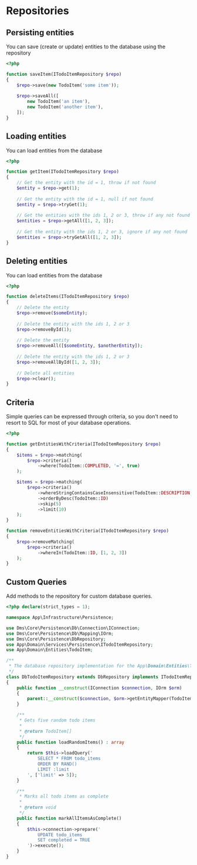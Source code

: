 Repositories
============

Persisting entities
-------------------

You can save (create or update) entities to the database using the repository 

```php
<?php

function saveItem(ITodoItemRepository $repo)
{
    $repo->save(new TodoItem('some item'));
    
    $repo->saveAll([
        new TodoItem('an item'),
        new TodoItem('another item'),
    ]);
}
```

Loading entities
----------------

You can load entities from the database

```php
<?php

function getItem(ITodoItemRepository $repo)
{
    // Get the entity with the id = 1, throw if not found
    $entity = $repo->get(1);
    
    // Get the entity with the id = 1, null if not found
    $entity = $repo->tryGet(1);
    
    // Get the entities with the ids 1, 2 or 3, throw if any not found
    $entities = $repo->getAll([1, 2, 3]);
    
    // Get the entity with the ids 1, 2 or 3, ignore if any not found
    $entities = $repo->tryGetAll([1, 2, 3]);
}
```

Deleting entities
-----------------

You can load entities from the database

```php
<?php

function deleteItems(ITodoItemRepository $repo)
{
    // Delete the entity
    $repo->remove($someEntity);
    
    // Delete the entity with the ids 1, 2 or 3
    $repo->removeById(1);
    
    // Delete the entity
    $repo->removeAll([$someEntity, $anotherEntity]);
    
    // Delete the entity with the ids 1, 2 or 3
    $repo->removeAllById([1, 2, 3]);
    
    // Delete all entities
    $repo->clear();
}
```

Criteria
--------

Simple queries can be expressed through criteria, so you don't need to resort
to SQL for most of your database operations.

```php
<?php

function getEntitiesWithCriteria(ITodoItemRepository $repo)
{
    $items = $repo->matching(
        $repo->criteria()
            ->where(TodoItem::COMPLETED, '=', true)
    );

    $items = $repo->matching(
        $repo->criteria()
            ->whereStringContainsCaseInsensitive(TodoItem::DESCRIPTION, 'some text')
            ->orderByDesc(TodoItem::ID)
            ->skip(5)
            ->limit(10)
    );
}

function removeEntitiesWithCriteria(ITodoItemRepository $repo)
{
    $repo->removeMatching(
        $repo->criteria()
            ->whereIn(TodoItem::ID, [1, 2, 3])
    );
}
```

Custom Queries
--------------

Add methods to the repository for custom database queries.

```php
<?php declare(strict_types = 1);

namespace App\Infrastructure\Persistence;

use Dms\Core\Persistence\Db\Connection\IConnection;
use Dms\Core\Persistence\Db\Mapping\IOrm;
use Dms\Core\Persistence\DbRepository;
use App\Domain\Services\Persistence\ITodoItemRepository;
use App\Domain\Entities\TodoItem;

/**
 * The database repository implementation for the App\Domain\Entities\TodoItem entity.
 */
class DbTodoItemRepository extends DbRepository implements ITodoItemRepository
{
    public function __construct(IConnection $connection, IOrm $orm)
    {
        parent::__construct($connection, $orm->getEntityMapper(TodoItem::class));
    }

    /**
     * Gets five random todo items
     * 
     * @return TodoItem[]
     */
    public function loadRandomItems() : array
    {
        return $this->loadQuery('
            SELECT * FROM todo_items
            ORDER BY RAND()
            LIMIT :limit
        ', ['limit' => 5]);
    }

    /**
     * Marks all todo items as complete
     * 
     * @return void
     */
    public function markAllItemsAsComplete()
    {
        $this->connection->prepare('
            UPDATE todo_items
            SET completed = TRUE
        ')->execute();
    }
}
```

